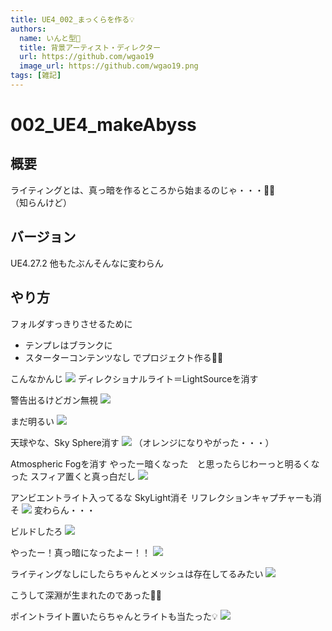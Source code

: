 ```yaml
---
title: UE4_002_まっくらを作る💡
authors:
  name: いんと型🥳
  title: 背景アーティスト・ディレクター
  url: https://github.com/wgao19
  image_url: https://github.com/wgao19.png
tags: [雑記]
---
```


# 002_UE4_makeAbyss


## 概要
ライティングとは、真っ暗を作るところから始まるのじゃ・・・👨‍🦳  
（知らんけど）



## バージョン
UE4.27.2
他もたぶんそんなに変わらん


## やり方
フォルダすっきりさせるために
- テンプレはブランクに
- スターターコンテンツなし
でプロジェクト作る👌🏻

こんなかんじ
![](img/002_UE4_makeAbyss_2023-04-29-23-05-26.png)
ディレクショナルライト＝LightSourceを消す

警告出るけどガン無視
![](img/002_UE4_makeAbyss_2023-04-29-23-06-30.png)

まだ明るい
![](img/002_UE4_makeAbyss_2023-04-29-23-06-57.png)

天球やな、Sky Sphere消す
![](img/002_UE4_makeAbyss_2023-04-29-23-07-52.png)
（オレンジになりやがった・・・）

Atmospheric Fogを消す
やったー暗くなった　と思ったらじわーっと明るくなった
スフィア置くと真っ白だし
![](img/002_UE4_makeAbyss_2023-04-29-23-09-46.png)

アンビエントライト入ってるな
SkyLight消そ
リフレクションキャプチャーも消そ
![](img/002_UE4_makeAbyss_2023-04-29-23-11-20.png)
変わらん・・・

ビルドしたろ
![](img/002_UE4_makeAbyss_2023-04-29-23-12-08.png)

やったー！真っ暗になったよー！！
![](img/002_UE4_makeAbyss_2023-04-29-23-12-38.png)

ライティングなしにしたらちゃんとメッシュは存在してるみたい
![](img/002_UE4_makeAbyss_2023-04-29-23-13-18.png)

こうして深淵が生まれたのであった🤦🏻

ポイントライト置いたらちゃんとライトも当たった💡
![](img/002_UE4_makeAbyss_2023-04-29-23-15-59.png)